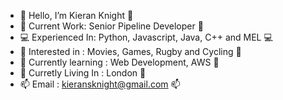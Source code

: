- 👋 Hello, I’m Kieran Knight :wave:
- 🎥 Current Work: Senior Pipeline Developer 🎥
- 💻 Experienced In: Python, Javascript, Java, C++ and MEL 💻
- 👀 Interested in : Movies, Games, Rugby and Cycling 👀
- 🌱 Currently learning : Web Development, AWS 🌱
- 📍 Curretly Living In : London 📍
- 📫 Email : kieransknight@gmail.com 📫

<!---
KieranKnight/KieranKnight is a ✨ special ✨ repository because its `README.md` (this file) appears on your GitHub profile.
You can click the Preview link to take a look at your changes.
--->
